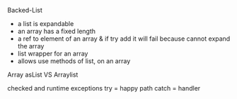 Backed-List

* a list is expandable
* an array has a fixed length
* a ref to element of an array & if try add it will fail because cannot expand the array
* list wrapper for an array
* allows use methods of list, on an array

Array asList VS Arraylist

checked and runtime exceptions
try = happy path
catch = handler